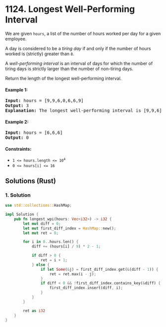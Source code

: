 # 1124. Longest Well-Performing Interval
We are given `hours`, a list of the number of hours worked per day for a given employee.

A day is considered to be a *tiring day* if and only if the number of hours worked is (strictly) greater than `8`.

A *well-performing interval* is an interval of days for which the number of tiring days is strictly larger than the number of non-tiring days.

Return the length of the longest well-performing interval.

#### Example 1:
<pre>
<strong>Input:</strong> hours = [9,9,6,0,6,6,9]
<strong>Output:</strong> 3
<strong>Explanation:</strong> The longest well-performing interval is [9,9,6].
</pre>

#### Example 2:
<pre>
<strong>Input:</strong> hours = [6,6,6]
<strong>Output:</strong> 0
</pre>

#### Constraints:
* <code>1 <= hours.length <= 10<sup>4</sup></code>
* `0 <= hours[i] <= 16`

## Solutions (Rust)

### 1. Solution
```Rust
use std::collections::HashMap;

impl Solution {
    pub fn longest_wpi(hours: Vec<i32>) -> i32 {
        let mut diff = 0;
        let mut first_diff_index = HashMap::new();
        let mut ret = 0;

        for i in 0..hours.len() {
            diff += (hours[i] / 9) * 2 - 1;

            if diff > 0 {
                ret = i + 1;
            } else {
                if let Some(&j) = first_diff_index.get(&(diff - 1)) {
                    ret = ret.max(i - j);
                }
                if diff < 0 && !first_diff_index.contains_key(&diff) {
                    first_diff_index.insert(diff, i);
                }
            }
        }

        ret as i32
    }
}
```
